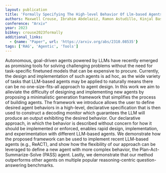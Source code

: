```yaml
---
layout: publication
title: 'Formally Specifying The High-level Behavior Of Llm-based Agents'
authors: Maxwell Crouse, Ibrahim Abdelaziz, Ramon Astudillo, Kinjal Basu, Soham Dan, Sadhana Kumaravel, Achille Fokoue, Pavan Kapanipathi, Salim Roukos, Luis Lastras
conference: "Arxiv"
year: 2023
bibkey: crouse2023formally
additional_links:
  - {name: "Paper", url: 'https://arxiv.org/abs/2310.08535'}
tags: ['RAG', 'Agentic', 'Tools']
---
```

Autonomous, goal-driven agents powered by LLMs have recently emerged as
promising tools for solving challenging problems without the need for
task-specific finetuned models that can be expensive to procure. Currently, the
design and implementation of such agents is ad hoc, as the wide variety of
tasks that LLM-based agents may be applied to naturally means there can be no
one-size-fits-all approach to agent design. In this work we aim to alleviate
the difficulty of designing and implementing new agents by proposing a
minimalistic generation framework that simplifies the process of building
agents. The framework we introduce allows the user to define desired agent
behaviors in a high-level, declarative specification that is then used to
construct a decoding monitor which guarantees the LLM will produce an output
exhibiting the desired behavior. Our declarative approach, in which the
behavior is described without concern for how it should be implemented or
enforced, enables rapid design, implementation, and experimentation with
different LLM-based agents. We demonstrate how the proposed framework can be
used to implement recent LLM-based agents (e.g., ReACT), and show how the
flexibility of our approach can be leveraged to define a new agent with more
complex behavior, the Plan-Act-Summarize-Solve (PASS) agent. Lastly, we
demonstrate that our method outperforms other agents on multiple popular
reasoning-centric question-answering benchmarks.
